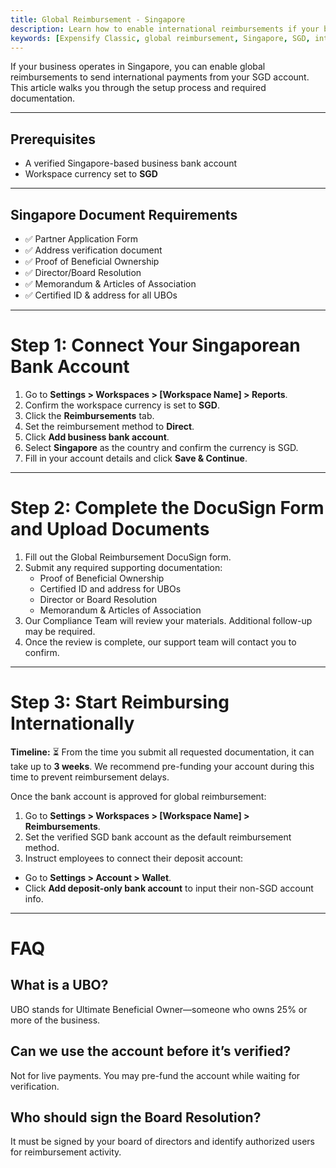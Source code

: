 ```yaml
---
title: Global Reimbursement - Singapore
description: Learn how to enable international reimbursements if your business bank account is in Singapore.
keywords: [Expensify Classic, global reimbursement, Singapore, SGD, international payments, DocuSign, compliance, UBO]
---
```

<div id="expensify-classic" markdown="1">

If your business operates in Singapore, you can enable global reimbursements to send international payments from your SGD account. This article walks you through the setup process and required documentation.

---

## Prerequisites
- A verified Singapore-based business bank account
- Workspace currency set to **SGD**

---

## Singapore Document Requirements
- ✅ Partner Application Form
- ✅ Address verification document
- ✅ Proof of Beneficial Ownership
- ✅ Director/Board Resolution
- ✅ Memorandum & Articles of Association
- ✅ Certified ID & address for all UBOs

---

# Step 1: Connect Your Singaporean Bank Account
1. Go to **Settings > Workspaces > [Workspace Name] > Reports**.
2. Confirm the workspace currency is set to **SGD**.
3. Click the **Reimbursements** tab.
4. Set the reimbursement method to **Direct**.
5. Click **Add business bank account**.
6. Select **Singapore** as the country and confirm the currency is SGD.
7. Fill in your account details and click **Save & Continue**.

---

# Step 2: Complete the DocuSign Form and Upload Documents
1. Fill out the Global Reimbursement DocuSign form.
2. Submit any required supporting documentation:
   - Proof of Beneficial Ownership
   - Certified ID and address for UBOs
   - Director or Board Resolution
   - Memorandum & Articles of Association
3. Our Compliance Team will review your materials. Additional follow-up may be required.
4. Once the review is complete, our support team will contact you to confirm. 

---

# Step 3: Start Reimbursing Internationally
**Timeline:** ⏳ From the time you submit all requested documentation, it can take up to **3 weeks**. We recommend pre-funding your account during this time to prevent reimbursement delays.

Once the bank account is approved for global reimbursement:
1. Go to **Settings > Workspaces > [Workspace Name] > Reimbursements**.
2. Set the verified SGD bank account as the default reimbursement method.
3.  Instruct employees to connect their deposit account:
   - Go to **Settings > Account > Wallet**.
   - Click **Add deposit-only bank account** to input their non-SGD account info.

---

# FAQ

## What is a UBO?
UBO stands for Ultimate Beneficial Owner—someone who owns 25% or more of the business.

## Can we use the account before it’s verified?
Not for live payments. You may pre-fund the account while waiting for verification.

## Who should sign the Board Resolution?
It must be signed by your board of directors and identify authorized users for reimbursement activity.

</div>
